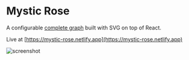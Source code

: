 # Mystic Rose

A configurable [complete graph](https://en.wikipedia.org/wiki/Complete_graph) built with SVG on top of React.

Live at [https://mystic-rose.netlify.app](https://mystic-rose.netlify.app)

![screenshot](https://i.imgur.com/SnGDw9J.png)
